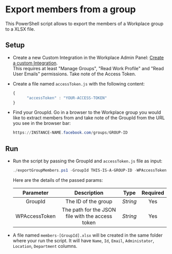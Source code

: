 # Export members from a group

This PowerShell script allows to export the members of a Workplace group to a XLSX file.

## Setup

* Create a new Custom Integration in the Workplace Admin Panel: [Create a custom Integration](https://developers.facebook.com/docs/workplace/custom-integrations-new/#creating).<br/>This requires at least "Manage Groups", "Read Work Profile" and "Read User Emails" permissions. Take note of the Access Token.

* Create a file named `accessToken.js` with the following content:

   ```javascript
   {
         "accessToken" : "YOUR-ACCESS-TOKEN"
   }
   ``` 
 
 * Find your GroupId. Go in a browser to the Workplace group you would like to extract members from and take note of the GroupId from the URL you see in the browser bar:
 
   ```powershell
   https://INSTANCE-NAME.facebook.com/groups/GROUP-ID
   ```
 
## Run

* Run the script by passing the GroupId and `accessToken.js` file as input:

   ```powershell
   ./exportGroupMembers.ps1 -GroupId THIS-IS-A-GROUP-ID -WPAccessToken accessToken.js
   ```

   Here are the details of the passed params:

   | Parameter         | Description                                                |  Type    |  Required    | 
   |:-----------------:|:----------------------------------------------------------:|:--------:|:------------:|
   | GroupId           |  The ID of the group                                       | _String_ | Yes          |
   | WPAccessToken     |  The path for the JSON file with the access token          | _String_ | Yes          |
   
* A file named `members-[GroupId].xlsx` will be created in the same folder where your run the script. 
   It will have `Name`, `Id`, `Email`, `Administator`, `Location`, `Department` columns.